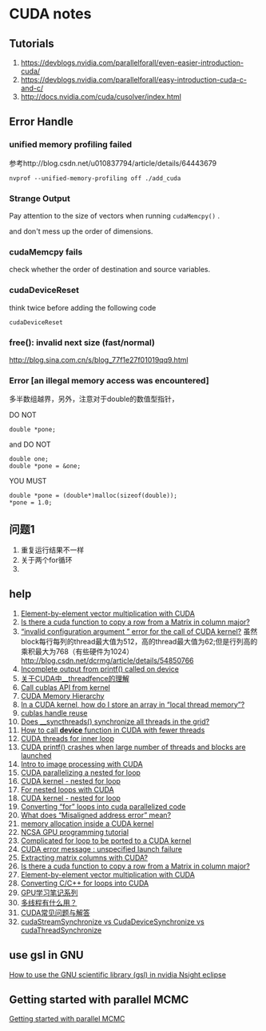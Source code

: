 # CUDA notes

## Tutorials

1. https://devblogs.nvidia.com/parallelforall/even-easier-introduction-cuda/
2. https://devblogs.nvidia.com/parallelforall/easy-introduction-cuda-c-and-c/
3. http://docs.nvidia.com/cuda/cusolver/index.html


## Error Handle

### unified memory profiling failed

参考http://blog.csdn.net/u010837794/article/details/64443679

```
nvprof --unified-memory-profiling off ./add_cuda
```

### Strange Output

Pay attention to the size of vectors when running `cudaMemcpy()` .

and don't mess up the order of dimensions.


### cudaMemcpy fails

check whether the order of destination and source variables.

### cudaDeviceReset

think twice before adding the following code
```
cudaDeviceReset
```

### free(): invalid next size (fast/normal)

http://blog.sina.com.cn/s/blog_77f1e27f01019qq9.html

### Error [an illegal memory access was encountered]

多半数组越界，另外，注意对于double的数值型指针，

DO NOT

```
double *pone;
```

and DO NOT

```
double one;
double *pone = &one;
```
YOU MUST
```
double *pone = (double*)malloc(sizeof(double));
*pone = 1.0;
```

## 问题1

1. 重复运行结果不一样
2. 关于两个for循环
3.

## help

1. [Element-by-element vector multiplication with CUDA](https://stackoverflow.com/questions/16899237/element-by-element-vector-multiplication-with-cuda)
2. [Is there a cuda function to copy a row from a Matrix in column major?](https://stackoverflow.com/questions/21002621/is-there-a-cuda-function-to-copy-a-row-from-a-matrix-in-column-major)
3. [“invalid configuration argument ” error for the call of CUDA kernel?](http://blog.csdn.net/dcrmg/article/details/54850766)
虽然block每行每列的thread最大值为512，高的thread最大值为62;但是行列高的乘积最大为768（有些硬件为1024）
http://blog.csdn.net/dcrmg/article/details/54850766
4. [Incomplete output from printf() called on device](https://stackoverflow.com/questions/15421626/incomplete-output-from-printf-called-on-device)
5. [关于CUDA中__threadfence的理解](http://blog.csdn.net/yutianzuijin/article/details/8507355)
6. [
Call cublas API from kernel](https://devtalk.nvidia.com/default/topic/902074/call-cublas-api-from-kernel/?offset=3)
7. [CUDA Memory Hierarchy](https://graphics.cg.uni-saarland.de/fileadmin/cguds/courses/ss14/pp_cuda/slides/02_-_CUDA_Memory_Hierarchy.pdf)
8. [In a CUDA kernel, how do I store an array in “local thread memory”?](https://stackoverflow.com/questions/10297067/in-a-cuda-kernel-how-do-i-store-an-array-in-local-thread-memory)
9. [cublas handle reuse](https://devtalk.nvidia.com/default/topic/941557/gpu-accelerated-libraries/cublas-handle-reuse/)
10. [Does __syncthreads() synchronize all threads in the grid?](https://stackoverflow.com/questions/15240432/does-syncthreads-synchronize-all-threads-in-the-grid)
11. [How to call __device__ function in CUDA with fewer threads](https://stackoverflow.com/questions/15483903/how-to-call-device-function-in-cuda-with-fewer-threads)
12. [CUDA threads for inner loop](https://stackoverflow.com/questions/12816137/cuda-threads-for-inner-loop?rq=1)
13. [CUDA printf() crashes when large number of threads and blocks are launched](https://stackoverflow.com/questions/25365614/cuda-printf-crashes-when-large-number-of-threads-and-blocks-are-launched/25366346)
14. [Intro to image processing with CUDA](http://supercomputingblog.com/cuda/intro-to-image-processing-with-cuda/2/)
15. [CUDA parallelizing a nested for loop](https://stackoverflow.com/questions/13215614/cuda-parallelizing-a-nested-for-loop?noredirect=1&lq=1)
16. [CUDA kernel - nested for loop](https://stackoverflow.com/questions/5306117/cuda-kernel-nested-for-loop)
17. [For nested loops with CUDA](https://stackoverflow.com/questions/9921873/for-nested-loops-with-cuda?noredirect=1&lq=1)
18. [CUDA kernel - nested for loop](https://stackoverflow.com/questions/5306117/cuda-kernel-nested-for-loop)
19. [Converting “for” loops into cuda parallelized code](https://stackoverflow.com/questions/22062770/converting-for-loops-into-cuda-parallelized-code)
20. [What does “Misaligned address error” mean?](https://stackoverflow.com/questions/28727914/what-does-misaligned-address-error-mean)
21. [memory allocation inside a CUDA kernel](https://stackoverflow.com/questions/9806299/memory-allocation-inside-a-cuda-kernel)
22. [NCSA GPU programming tutorial](http://www.ncsa.illinois.edu/People/kindr/projects/hpca/files/NCSA_GPU_tutorial_d3.pdf)
23. [Complicated for loop to be ported to a CUDA kernel](https://stackoverflow.com/questions/6564835/complicated-for-loop-to-be-ported-to-a-cuda-kernel)
24. [CUDA error message : unspecified launch failure](https://stackoverflow.com/questions/9901803/cuda-error-message-unspecified-launch-failure)
25. [Extracting matrix columns with CUDA?](https://stackoverflow.com/questions/31127484/extracting-matrix-columns-with-cuda)
26. [Is there a cuda function to copy a row from a Matrix in column major?](https://stackoverflow.com/questions/21002621/is-there-a-cuda-function-to-copy-a-row-from-a-matrix-in-column-major?newreg=8625eba8f07142728d2b53b8e8899348)
27. [Element-by-element vector multiplication with CUDA](https://stackoverflow.com/questions/16899237/element-by-element-vector-multiplication-with-cuda)
28. [
Converting C/C++ for loops into CUDA](https://stackoverflow.com/questions/6613106/converting-c-c-for-loops-into-cudas)
29. [GPU学习笔记系列](http://blog.csdn.net/MySniper11/article/category/1200645)
30. [多线程有什么用？](https://www.zhihu.com/question/19901763)
31. [CUDA常见问题与解答](http://blog.csdn.net/wufenxia/article/details/7601254)
32. [cudaStreamSynchronize vs CudaDeviceSynchronize vs cudaThreadSynchronize](https://stackoverflow.com/questions/13485018/cudastreamsynchronize-vs-cudadevicesynchronize-vs-cudathreadsynchronize/13485891)

## use gsl in GNU

[How to use the GNU scientific library (gsl) in nvidia Nsight eclipse
](https://stackoverflow.com/questions/22296063/how-to-use-the-gnu-scientific-library-gsl-in-nvidia-nsight-eclipse)

## Getting started with parallel MCMC

[Getting started with parallel MCMC](https://darrenjw.wordpress.com/tag/gpu/)

